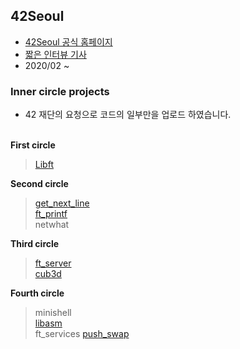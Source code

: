 ## 42Seoul
- [42Seoul 공식 홈페이지](https://42seoul.kr)<br>
- [짧은 인터뷰 기사](https://news.joins.com/article/23695249)<br>
- 2020/02 ~

### Inner circle projects
* 42 재단의 요청으로 코드의 일부만을 업로드 하였습니다.<br><br>

**First circle**
> [Libft](https://github.com/GyeongahNa/Libft)

**Second circle**
> [get_next_line](https://github.com/GyeongahNa/get_next_line)<br>
> [ft_printf](https://github.com/GyeongahNa/ft_printf)<br>
> netwhat<br>

**Third circle**
> [ft_server](https://github.com/GyeongahNa/ft_server.git)<br>
> [cub3d](https://github.com/GyeongahNa/cub3D.git)<br>

**Fourth circle**
> minishell<br>
> [libasm](https://github.com/GyeongahNa/libasm.git)<br>
> ft_services
> [push_swap](https://github.com/GyeongahNa/push_swap.git)<br>

